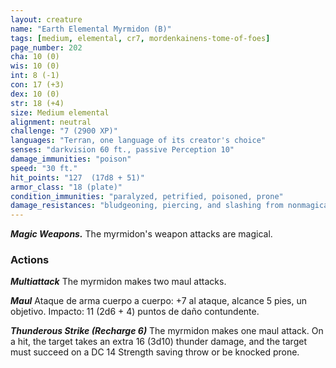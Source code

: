 ```yaml
---
layout: creature
name: "Earth Elemental Myrmidon (B)"
tags: [medium, elemental, cr7, mordenkainens-tome-of-foes]
page_number: 202
cha: 10 (0)
wis: 10 (0)
int: 8 (-1)
con: 17 (+3)
dex: 10 (0)
str: 18 (+4)
size: Medium elemental
alignment: neutral
challenge: "7 (2900 XP)"
languages: "Terran, one language of its creator's choice"
senses: "darkvision 60 ft., passive Perception 10"
damage_immunities: "poison"
speed: "30 ft."
hit_points: "127  (17d8 + 51)"
armor_class: "18 (plate)"
condition_immunities: "paralyzed, petrified, poisoned, prone"
damage_resistances: "bludgeoning, piercing, and slashing from nonmagical attacks"
---
```


***Magic Weapons.*** The myrmidon's weapon attacks are magical.

### Actions

***Multiattack*** The myrmidon makes two maul attacks.

***Maul*** Ataque de arma cuerpo a cuerpo: +7 al ataque, alcance 5 pies, un objetivo. Impacto: 11 (2d6 + 4) puntos de daño contundente.

***Thunderous Strike (Recharge 6)*** The myrmidon makes one maul attack. On a hit, the target takes an extra 16 (3d10) thunder damage, and the target must succeed on a DC 14 Strength saving throw or be knocked prone.
